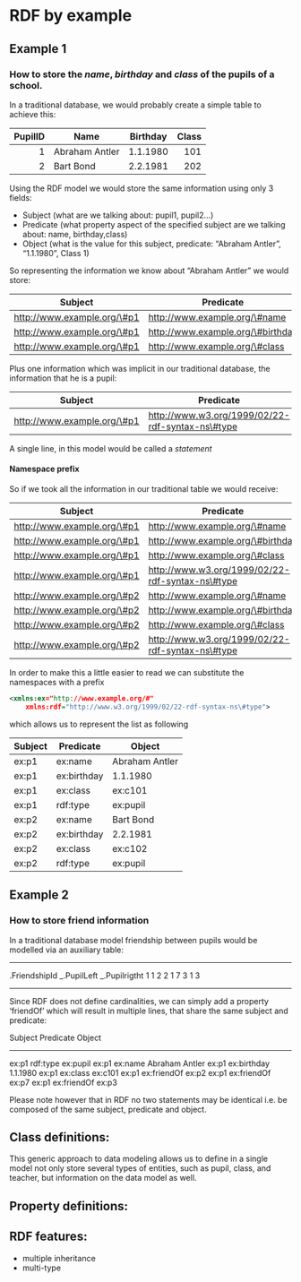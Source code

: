 <!--
created_at: '2013-05-31 09:53:44'
updated_at: '2013-05-31 12:11:48'
authors:
    - 'Jérôme Bogaerts'
tags: {  }
-->

# RDF by example


## Example 1

### How to store the _name_, _birthday_ and _class_ of the pupils of a school.

In a traditional database, we would probably create a simple table to achieve this:

|PupilID|Name          |Birthday|Class|
|------:|--------------|--------|----:|
|      1|Abraham Antler|1.1.1980|  101|
|      2|Bart Bond     |2.2.1981|  202|

Using the RDF model we would store the same information using only 3 fields:

- Subject (what are we talking about: pupil1, pupil2…)
- Predicate (what property aspect of the specified subject are we talking about: name, birthday,class)
- Object (what is the value for this subject, predicate: “Abraham Antler”, “1.1.1980”, Class 1)

So representing the information we know about “Abraham Antler” we would store:

|Subject                    |Predicate                        |Object                       |
|---------------------------|---------------------------------|-----------------------------|
|http://www.example.org/\#p1|http://www.example.org/\#name    |Abraham Antler               |
|http://www.example.org/\#p1|http://www.example.org/\#birthday|                     1.1.1980|
|http://www.example.org/\#p1|http://www.example.org/\#class   |http://www.example.org/\#c101|

Plus one information which was implicit in our traditional database, the information that he is a pupil:

|Subject                    |Predicate                                       |Object                        |
|---------------------------| -----------------------------------------------|------------------------------|
|http://www.example.org/\#p1|http://www.w3.org/1999/02/22-rdf-syntax-ns\#type|http://www.example.org/\#pupil|

A single line, in this model would be called a _statement_

#### Namespace prefix

So if we took all the information in our traditional table we would receive:

|Subject                    |Predicate                                        |Object                        |
|---------------------------|-------------------------------------------------|------------------------------|
|http://www.example.org/\#p1|http://www.example.org/\#name                    |Abraham Antler                |
|http://www.example.org/\#p1|http://www.example.org/\#birthday                |1.1.1980                      |
|http://www.example.org/\#p1|http://www.example.org/\#class                   |http://www.example.org/\#c101 |
|http://www.example.org/\#p1|http://www.w3.org/1999/02/22-rdf-syntax-ns\#type |http://www.example.org/\#pupil|
|http://www.example.org/\#p2|http://www.example.org/\#name                    |Bart Bond                     |
|http://www.example.org/\#p2|http://www.example.org/\#birthday                |2.2.1981                      |
|http://www.example.org/\#p2|http://www.example.org/\#class                   |http://www.example.org/\#c102 |
|http://www.example.org/\#p2|http://www.w3.org/1999/02/22-rdf-syntax-ns\#type |http://www.example.org/\#pupil|

In order to make this a little easier to read we can substitute the namespaces with a prefix

```xml
<xmlns:ex="http://www.example.org/#"
    xmlns:rdf="http://www.w3.org/1999/02/22-rdf-syntax-ns\#type">
```

which allows us to represent the list as following

|Subject|Predicate  |Object         |
|-------|-----------|---------------|
|ex:p1  |ex:name    |Abraham Antler |
|ex:p1  |ex:birthday|1.1.1980       |
|ex:p1  |ex:class   |ex:c101        |
|ex:p1  |rdf:type   |ex:pupil       |
|ex:p2  |ex:name    |Bart Bond      |
|ex:p2  |ex:birthday|2.2.1981       |
|ex:p2  |ex:class   |ex:c102        |
|ex:p2  |rdf:type   |ex:pupil       |

## Example 2
### How to store friend information

In a traditional database model friendship between pupils would be modelled via an auxiliary table:

  --------------- -------------- ----------------
  .FriendshipId   _.PupilLeft   _.Pupilrigtht
  1               1              2
  2               1              7
  3               1              3
  --------------- -------------- ----------------

Since RDF does not define cardinalities, we can simply add a property ‘friendOf’ which will result in multiple lines, that share the same subject and predicate:

  Subject   Predicate     Object
  --------- ------------- ----------------
  ex:p1     rdf:type      ex:pupil
  ex:p1     ex:name       Abraham Antler
  ex:p1     ex:birthday   1.1.1980
  ex:p1     ex:class      ex:c101
  ex:p1     ex:friendOf   ex:p2
  ex:p1     ex:friendOf   ex:p7
  ex:p1     ex:friendOf   ex:p3

Please note however that in RDF no two statements may be identical i.e. be composed of the same subject, predicate and object.

Class definitions:
------------------

This generic approach to data modeling allows us to define in a single model not only store several types of entities, such as pupil, class, and teacher, but information on the data model as well.

Property definitions:
---------------------

RDF features:
-------------

-   multiple inheritance
-   multi-type



